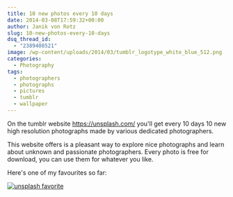 ```yaml
---
title: 10 new photos every 10 days
date: 2014-03-08T17:59:32+00:00
author: Janik von Rotz
slug: 10-new-photos-every-10-days
dsq_thread_id:
  - "2389408521"
image: /wp-content/uploads/2014/03/tumblr_logotype_white_blue_512.png
categories:
  - Photography
tags:
  - photographers
  - photographs
  - pictures
  - tumblr
  - wallpaper
---
```

On the tumblr website <a href="https://unsplash.com/">https://unsplash.com/</a> you'll get every 10 days 10 new high resolution photographs made by various dedicated photographers.

This website offers is a pleasant way to explore nice photographs and learn about unknown and passionate photographers. Every photo is free for download, you can use them for whatever you like.

Here's one of my favourites so far:

[![unsplash favorite](/wp-content/uploads/2014/03/tumblr_n10n4rpjvZ1st5lhmo1_1280.jpg)](/wp-content/uploads/2014/03/tumblr_n10n4rpjvZ1st5lhmo1_1280.jpg)